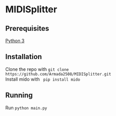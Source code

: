 # MIDISplitter
## Prerequisites
[Python 3](https://www.python.org/)
## Installation
Clone the repo with `git clone https://github.com/Armada2508/MIDISplitter.git`<br>
Install mido with ` pip install mido`<br>
## Running
Run `python main.py`
